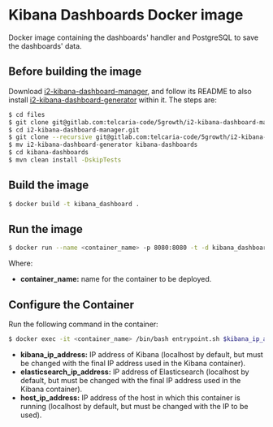 # Kibana Dashboards Docker image

Docker image containing the dashboards' handler and PostgreSQL to save the dashboards' data.

## Before building the image

Download [i2-kibana-dashboard-manager](https://gitlab.com/telcaria-code/5growth/i2-kibana-dashboard-manager), and follow its README to also install [i2-kibana-dashboard-generator](i2-kibana-dashboard-generator.git) within it. The steps are:

```sh
$ cd files
$ git clone git@gitlab.com:telcaria-code/5growth/i2-kibana-dashboard-manager.git # change to the correct branch
$ cd i2-kibana-dashboard-manager.git
$ git clone --recursive git@gitlab.com:telcaria-code/5growth/i2-kibana-dashboard-generator.git # change to the correct branch
$ mv i2-kibana-dashboard-generator kibana-dashboards
$ cd kibana-dashboards
$ mvn clean install -DskipTests
```

## Build the image

```sh
$ docker build -t kibana_dashboard .
```

## Run the image

```sh
$ docker run --name <container_name> -p 8080:8080 -t -d kibana_dashboard
```

Where:

* **container_name:** name for the container to be deployed.

## Configure the Container

Run the following command in the container:

```sh
$ docker exec -it <container_name> /bin/bash entrypoint.sh $kibana_ip_address $elasticsearch_ip_address $host_ip_address
```

* **kibana_ip_address:** IP address of Kibana (localhost by default, but must be changed with the final IP address used in the Kibana container).
* **elasticsearch_ip_address:** IP address of Elasticsearch (localhost by default, but must be changed with the final IP address used in the Kibana container).
* **host_ip_address:** IP address of the host in which this container is running (localhost by default, but must be changed with the IP to be used).
